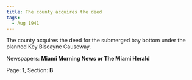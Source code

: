 ```yaml
---  
title: The county acquires the deed  
tags:  
  - Aug 1941  
---  
```

  
The county acquires the deed for the submerged bay bottom under the planned Key Biscayne Causeway.  
  
Newspapers: **Miami Morning News or The Miami Herald**  
  
Page: **1**, Section: **B** 
